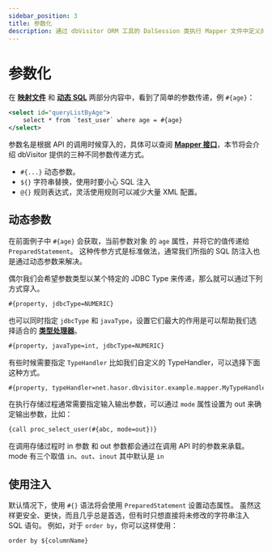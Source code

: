 ```yaml
---
sidebar_position: 3
title: 参数化
description: 通过 dbVisitor ORM 工具的 DalSession 类执行 Mapper 文件中定义的 SQL。
---
```


# 参数化

在 **[映射文件](./dal-mapper.md)** 和 **[动态 SQL](./dynamic.md)** 两部分内容中，看到了简单的参数传递，例 `#{age}`：

```xml
<select id="queryListByAge">
    select * from `test_user` where age = #{age}
</select>
```

参数名是根据 API 的调用时候穿入的，具体可以查阅 **[Mapper 接口](./mapper-api.md)**，本节将会介绍 dbVisitor 提供的三种不同参数传递方式。

- `#{...}` 动态参数。
- `${}` 字符串替换，使用时要小心 SQL 注入
- `@{}` 规则表达式，灵活使用规则可以减少大量 XML 配置。

## 动态参数

在前面例子中 `#{age}` 会获取，当前参数对象 的 `age` 属性，并将它的值传递给 `PreparedStatement`。 这种传参方式是标准做法，通常我们所指的 SQL 防注入也是通过动态参数来解决。

偶尔我们会希望参数类型以某个特定的 JDBC Type 来传递，那么就可以通过下列方式穿入。

```xml
#{property, jdbcType=NUMERIC}
```

也可以同时指定 `jdbcType` 和 `javaType`，设置它们最大的作用是可以帮助我们选择适合的 **[类型处理器](../types/type-handlers.md)**。

```xml
#{property, javaType=int, jdbcType=NUMERIC}
```

有些时候需要指定 `TypeHandler` 比如我们自定义的 TypeHandler，可以选择下面这种方式。

```xml
#{property, typeHandler=net.hasor.dbvisitor.example.mapper.MyTypeHandler}
```

在执行存储过程通常需要指定输入输出参数，可以通过 `mode` 属性设置为 out 来确定输出参数，比如：

```xml
{call proc_select_user(#{abc, mode=out})}
```

在调用存储过程时 in 参数 和 out 参数都会通过在调用 API 时的参数来承载。mode 有三个取值 `in`、`out`、`inout` 其中默认是 `in`

## 使用注入

默认情况下，使用 `#{}` 语法将会使用 `PreparedStatement` 设置动态属性。 虽然这样更安全、更快，而且几乎总是首选，但有时只想直接将未修改的字符串注入 SQL 语句。 例如，对于 `order by`，你可以这样使用：

```xml
order by ${columnName}
```

